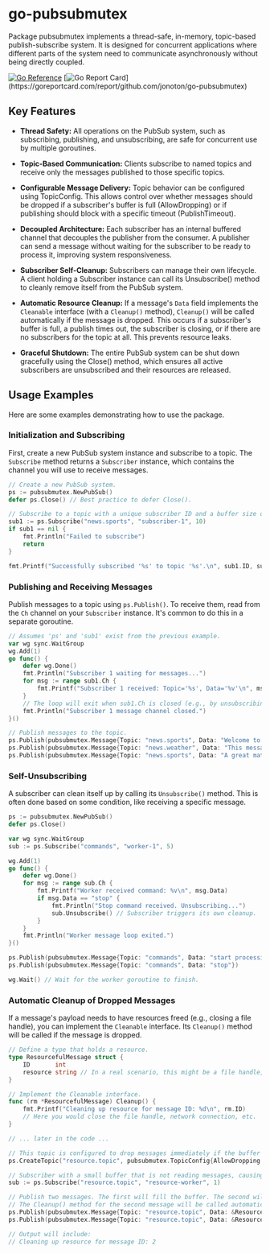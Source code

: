 # go-pubsubmutex

Package pubsubmutex implements a thread-safe, in-memory, topic-based
publish-subscribe system. It is designed for concurrent applications where
different parts of the system need to communicate asynchronously without
being directly coupled.

[![Go Reference](https://pkg.go.dev/badge/github.com/jonoton/go-pubsubmutex.svg)](https://pkg.go.dev/github.com/jonoton/go-pubsubmutex)
[![Go Report Card](https://goreportcard.com/badge/github.com/jonoton/go-pubsubmutex?)](https://goreportcard.com/report/github.com/jonoton/go-pubsubmutex)

## Key Features

  - **Thread Safety:** All operations on the PubSub system, such as subscribing,
    publishing, and unsubscribing, are safe for concurrent use by multiple goroutines.

  - **Topic-Based Communication:** Clients subscribe to named topics and receive
    only the messages published to those specific topics.

  - **Configurable Message Delivery:** Topic behavior can be configured using
    TopicConfig. This allows control over whether messages should be dropped if a
    subscriber's buffer is full (AllowDropping) or if publishing should block
    with a specific timeout (PublishTimeout).

  - **Decoupled Architecture:** Each subscriber has an internal buffered channel that
    decouples the publisher from the consumer. A publisher can send a message
    without waiting for the subscriber to be ready to process it, improving system
    responsiveness.

  - **Subscriber Self-Cleanup:** Subscribers can manage their own lifecycle. A client
    holding a Subscriber instance can call its Unsubscribe() method to cleanly
    remove itself from the PubSub system.

  - **Automatic Resource Cleanup:** If a message's `Data` field implements the `Cleanable`
    interface (with a `Cleanup()` method), `Cleanup()` will be called automatically
    if the message is dropped. This occurs if a subscriber's buffer is full, a
    publish times out, the subscriber is closing, or if there are no subscribers
    for the topic at all. This prevents resource leaks.

  - **Graceful Shutdown:** The entire PubSub system can be shut down gracefully
    using the Close() method, which ensures all active subscribers are unsubscribed
    and their resources are released.

## Usage Examples

Here are some examples demonstrating how to use the package.

### Initialization and Subscribing

First, create a new PubSub system instance and subscribe to a topic. The `Subscribe`
method returns a `Subscriber` instance, which contains the channel you will use
to receive messages.

```go
// Create a new PubSub system.
ps := pubsubmutex.NewPubSub()
defer ps.Close() // Best practice to defer Close().

// Subscribe to a topic with a unique subscriber ID and a buffer size of 10.
sub1 := ps.Subscribe("news.sports", "subscriber-1", 10)
if sub1 == nil {
	fmt.Println("Failed to subscribe")
	return
}

fmt.Printf("Successfully subscribed '%s' to topic '%s'.\n", sub1.ID, sub1.Topic)
```

### Publishing and Receiving Messages

Publish messages to a topic using `ps.Publish()`. To receive them, read from the
`Ch` channel on your `Subscriber` instance. It's common to do this in a separate goroutine.

```go
// Assumes 'ps' and 'sub1' exist from the previous example.
var wg sync.WaitGroup
wg.Add(1)
go func() {
	defer wg.Done()
	fmt.Println("Subscriber 1 waiting for messages...")
	for msg := range sub1.Ch {
		fmt.Printf("Subscriber 1 received: Topic='%s', Data='%v'\n", msg.Topic, msg.Data)
	}
	// The loop will exit when sub1.Ch is closed (e.g., by unsubscribing).
	fmt.Println("Subscriber 1 message channel closed.")
}()

// Publish messages to the topic.
ps.Publish(pubsubmutex.Message{Topic: "news.sports", Data: "Welcome to sports news!"})
ps.Publish(pubsubmutex.Message{Topic: "news.weather", Data: "This message will not be received by sub1."})
ps.Publish(pubsubmutex.Message{Topic: "news.sports", Data: "A great match happened today."})
```

### Self-Unsubscribing

A subscriber can clean itself up by calling its `Unsubscribe()` method. This is often
done based on some condition, like receiving a specific message.

```go
ps := pubsubmutex.NewPubSub()
defer ps.Close()

var wg sync.WaitGroup
sub := ps.Subscribe("commands", "worker-1", 5)

wg.Add(1)
go func() {
	defer wg.Done()
	for msg := range sub.Ch {
		fmt.Printf("Worker received command: %v\n", msg.Data)
		if msg.Data == "stop" {
			fmt.Println("Stop command received. Unsubscribing...")
			sub.Unsubscribe() // Subscriber triggers its own cleanup.
		}
	}
	fmt.Println("Worker message loop exited.")
}()

ps.Publish(pubsubmutex.Message{Topic: "commands", Data: "start processing"})
ps.Publish(pubsubmutex.Message{Topic: "commands", Data: "stop"})

wg.Wait() // Wait for the worker goroutine to finish.
```

### Automatic Cleanup of Dropped Messages

If a message's payload needs to have resources freed (e.g., closing a file handle),
you can implement the `Cleanable` interface. Its `Cleanup()` method will be called
if the message is dropped.

```go
// Define a type that holds a resource.
type ResourcefulMessage struct {
	ID       int
	resource string // In a real scenario, this might be a file handle, etc.
}

// Implement the Cleanable interface.
func (rm *ResourcefulMessage) Cleanup() {
	fmt.Printf("Cleaning up resource for message ID: %d\n", rm.ID)
	// Here you would close the file handle, network connection, etc.
}

// ... later in the code ...

// This topic is configured to drop messages immediately if the buffer is full.
ps.CreateTopic("resource.topic", pubsubmutex.TopicConfig{AllowDropping: true})

// Subscriber with a small buffer that is not reading messages, causing it to fill up.
sub := ps.Subscribe("resource.topic", "resource-worker", 1)

// Publish two messages. The first will fill the buffer. The second will be dropped.
// The Cleanup() method for the second message will be called automatically.
ps.Publish(pubsubmutex.Message{Topic: "resource.topic", Data: &ResourcefulMessage{ID: 1, resource: "active"}})
ps.Publish(pubsubmutex.Message{Topic: "resource.topic", Data: &ResourcefulMessage{ID: 2, resource: "active"}})

// Output will include:
// Cleaning up resource for message ID: 2
```
